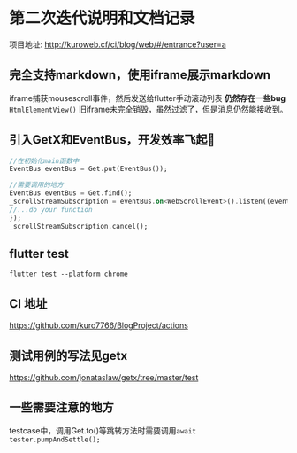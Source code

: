# 第二次迭代说明和文档记录
项目地址: http://kuroweb.cf/ci/blog/web/#/entrance?user=a

## 完全支持markdown，使用iframe展示markdown
iframe捕获mousescroll事件，然后发送给flutter手动滚动列表
**仍然存在一些bug**
```HtmlElementView()``` 旧iframe未完全销毁，虽然过滤了，但是消息仍然能接收到。

## 引入GetX和EventBus，开发效率飞起🚀
```dart
//在初始化main函数中
EventBus eventBus = Get.put(EventBus());

//需要调用的地方
EventBus eventBus = Get.find();
_scrollStreamSubscription = eventBus.on<WebScrollEvent>().listen((event) {
//...do your function
});
_scrollStreamSubscription.cancel();
```
## flutter test
```flutter test --platform chrome```

## CI 地址
https://github.com/kuro7766/BlogProject/actions

## 测试用例的写法见getx
https://github.com/jonataslaw/getx/tree/master/test

## 一些需要注意的地方
testcase中，调用Get.to()等跳转方法时需要调用```await tester.pumpAndSettle();```